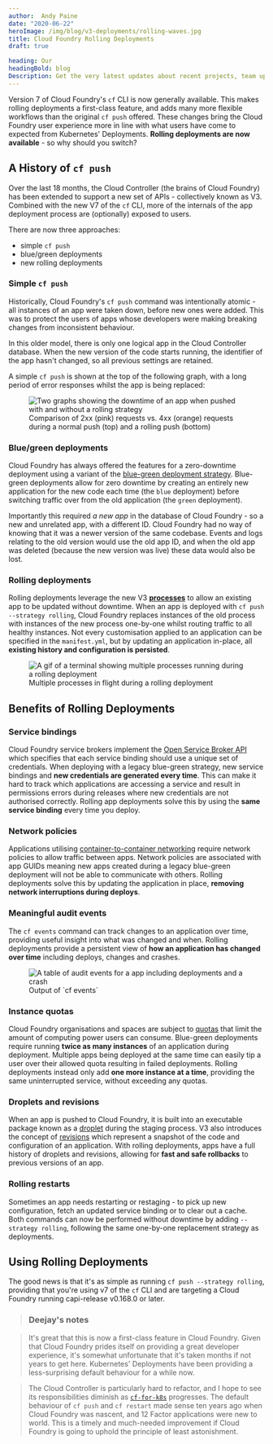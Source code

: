 ```yaml
---
author:  Andy Paine
date: "2020-06-22"
heroImage: /img/blog/v3-deployments/rolling-waves.jpg
title: Cloud Foundry Rolling Deployments
draft: true

heading: Our
headingBold: blog
Description: Get the very latest updates about recent projects, team updates, thoughts and industry news from our team of EngineerBetter experts.
---
```


Version 7 of Cloud Foundry's `cf` CLI is now generally available. This makes rolling deployments a first-class feature, and adds many more flexible workflows than the original `cf push` offered. These changes bring the Cloud Foundry user experience more in line with what users have come to expected from Kubernetes' Deployments. **Rolling deployments are now available** - so why should you switch?

## A History of `cf push`

Over the last 18 months, the Cloud Controller (the brains of Cloud Foundry) has been extended to support a new set of APIs - collectively known as V3. Combined with the new V7 of the `cf` CLI, more of the internals of the app deployment process are (optionally) exposed to users.

There are now three approaches:

* simple `cf push`
* blue/green deployments
* new rolling deployments

### Simple `cf push`
Historically, Cloud Foundry's `cf push` command was intentionally atomic - all instances of an app were taken down, before new ones were added. This was to protect the users of apps whose developers were making breaking changes from inconsistent behaviour.

In this older model, there is only one logical app in the Cloud Controller database. When the new version of the code starts running, the identifier of the app hasn't changed, so all previous settings are retained.

A simple `cf push` is shown at the top of the following graph, with a long period of error responses whilst the app is being replaced:

<figure>
  <img src="/img/blog/v3-deployments/push-compared.jpg" alt="Two graphs showing the downtime of an app when pushed with and without a rolling strategy" class="fit image">
  <figcaption>Comparison of 2xx (pink) requests vs. 4xx (orange) requests during a normal push (top) and a rolling push (bottom)</figcaption>
</figure>

### Blue/green deployments
Cloud Foundry has always offered the features for a zero-downtime deployment using a variant of the [blue-green deployment strategy](https://docs.cloudfoundry.org/devguide/deploy-apps/blue-green.html). Blue-green deployments allow for zero downtime by creating an entirely new application for the new code each time (the `blue` deployment) before switching traffic over from the old application (the `green` deployment).

Importantly this required _a new app_ in the database of Cloud Foundry - so a new and unrelated app, with a different ID. Cloud Foundry had no way of knowing that it was a newer version of the same codebase. Events and logs relating to the old version would use the old app ID, and when the old app was deleted (because the new version was live) these data would also be lost.

### Rolling deployments
Rolling deployments leverage the new V3 [**processes**](https://v3-apidocs.cloudfoundry.org/index.html#processes) to allow an existing app to be updated without downtime. When an app is deployed with `cf push --strategy rolling`, Cloud Foundry replaces instances of the old process with instances of the new process one-by-one whilst routing traffic to all healthy instances. Not every customisation applied to an application can be specified in the `manifest.yml`, but by updating an application in-place, all **existing history and configuration is persisted**.

<figure>
  <img src="/img/blog/v3-deployments/rolling-deployment.gif" alt="A gif of a terminal showing multiple processes running during a rolling deployment" class="fit image">
  <figcaption>Multiple processes in flight during a rolling deployment</figcaption>
</figure>


## Benefits of Rolling Deployments

### Service bindings
Cloud Foundry service brokers implement the [Open Service Broker API](https://www.openservicebrokerapi.org/) which specifies that each service binding should use a unique set of credentials. When deploying with a legacy blue-green strategy, new service bindings and **new credentials are generated every time**. This can make it hard to track which applications are accessing a service and result in permissions errors during releases where new credentials are not authorised correctly. Rolling app deployments solve this by using the **same service binding** every time you deploy.

### Network policies
Applications utilising [container-to-container networking](https://docs.cloudfoundry.org/devguide/deploy-apps/routes-domains.html#internal-routes) require network policies to allow traffic between apps. Network policies are associated with app GUIDs meaning new apps created during a legacy blue-green deployment will not be able to communicate with others. Rolling deployments solve this by updating the application in place, **removing network interruptions during deploys**.

### Meaningful audit events
The `cf events` command can track changes to an application over time, providing useful insight into what was changed and when. Rolling deployments provide a persistent view of **how an application has changed over time** including deploys, changes and crashes.

<figure>
  <img src="/img/blog/v3-deployments/audit-events.png" alt="A table of audit events for a app including deployments and a crash" class="fit image">
  <figcaption>Output of `cf events`</figcaption>
</figure>

### Instance quotas
Cloud Foundry organisations and spaces are subject to [quotas](https://v3-apidocs.cloudfoundry.org/index.html#organization-quotas) that limit the amount of computing power users can consume. Blue-green deployments require running **twice as many instances** of an application during deployment. Multiple apps being deployed at the same time can easily tip a user over their allowed quota resulting in failed deployments. Rolling deployments instead only add **one more instance at a time**, providing the same uninterrupted service, without exceeding any quotas.

### Droplets and revisions
When an app is pushed to Cloud Foundry, it is built into an executable package known as a [droplet](https://v3-apidocs.cloudfoundry.org/index.html#droplets) during the staging process. V3 also introduces the concept of [revisions](https://v3-apidocs.cloudfoundry.org/index.html#revisions) which represent a snapshot of the code and configuration of an application. With rolling deployments, apps have a full history of droplets and revisions, allowing for **fast and safe rollbacks** to previous versions of an app.

### Rolling restarts
Sometimes an app needs restarting or restaging - to pick up new configuration, fetch an updated service binding or to clear out a cache. Both commands can now be performed without downtime by adding `--strategy rolling`, following the same one-by-one replacement strategy as deployments.

## Using Rolling Deployments

The good news is that it's as simple as running `cf push --strategy rolling`, providing that you're using v7 of the `cf` CLI and are targeting a Cloud Foundry running capi-release v0.168.0 or later.

> ### Deejay's notes

> It's great that this is now a first-class feature in Cloud Foundry. Given that Cloud Foundry prides itself on providing a great developer experience, it's somewhat unfortunate that it's taken months if not years to get here. Kubernetes' Deployments have been providing a less-surprising default behaviour for a while now.

> The Cloud Controller is particularly hard to refactor, and I hope to see its responsibilities diminish as [`cf-for-k8s`](https://github.com/cloudfoundry/cf-for-k8s) progresses. The default behaviour of `cf push` and `cf restart` made sense ten years ago when Cloud Foundry was nascent, and 12 Factor applications were new to world. This is a timely and much-needed improvement if Cloud Foundry is going to uphold the principle of least astonishment.
